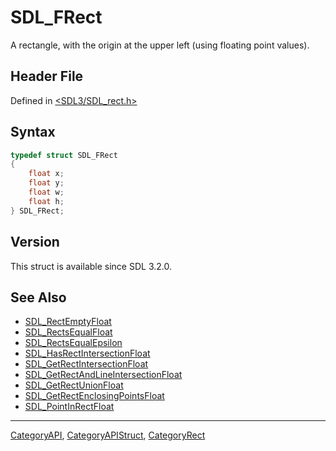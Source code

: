 # SDL_FRect

A rectangle, with the origin at the upper left (using floating point values).

## Header File

Defined in [<SDL3/SDL_rect.h>](https://github.com/libsdl-org/SDL/blob/main/include/SDL3/SDL_rect.h)

## Syntax

```c
typedef struct SDL_FRect
{
    float x;
    float y;
    float w;
    float h;
} SDL_FRect;
```

## Version

This struct is available since SDL 3.2.0.

## See Also

- [SDL_RectEmptyFloat](SDL_RectEmptyFloat)
- [SDL_RectsEqualFloat](SDL_RectsEqualFloat)
- [SDL_RectsEqualEpsilon](SDL_RectsEqualEpsilon)
- [SDL_HasRectIntersectionFloat](SDL_HasRectIntersectionFloat)
- [SDL_GetRectIntersectionFloat](SDL_GetRectIntersectionFloat)
- [SDL_GetRectAndLineIntersectionFloat](SDL_GetRectAndLineIntersectionFloat)
- [SDL_GetRectUnionFloat](SDL_GetRectUnionFloat)
- [SDL_GetRectEnclosingPointsFloat](SDL_GetRectEnclosingPointsFloat)
- [SDL_PointInRectFloat](SDL_PointInRectFloat)






----
[CategoryAPI](CategoryAPI), [CategoryAPIStruct](CategoryAPIStruct), [CategoryRect](CategoryRect)

